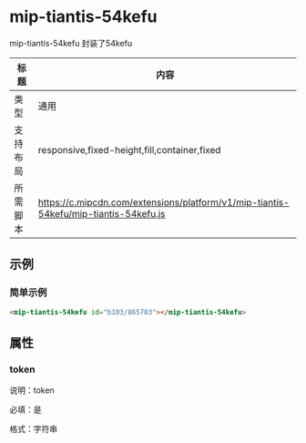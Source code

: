 # mip-tiantis-54kefu

mip-tiantis-54kefu 封装了54kefu

标题|内容
----|----
类型|通用
支持布局|responsive,fixed-height,fill,container,fixed
所需脚本|https://c.mipcdn.com/extensions/platform/v1/mip-tiantis-54kefu/mip-tiantis-54kefu.js

## 示例

### 简单示例
```html
<mip-tiantis-54kefu id="b103/865703"></mip-tiantis-54kefu>
```

## 属性

### token

说明：token

必填：是

格式：字符串